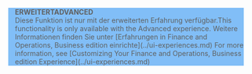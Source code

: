 <blockquote STYLE="background: #81BEF7;border-left:None"><span data-ttu-id="6655a-101"><b>ERWEITERT</b></span><span class="sxs-lookup"><span data-stu-id="6655a-101"><b>ADVANCED</b></span></span><br /><span data-ttu-id="6655a-102">Diese Funktion ist nur mit der erweiterten Erfahrung verfügbar.</span><span class="sxs-lookup"><span data-stu-id="6655a-102">This functionality is only available with the Advanced experience.</span></span> <span data-ttu-id="6655a-103">Weitere Informationen finden Sie unter [Erfahrungen in Finance and Operations, Business edition einrichte](../ui-experiences.md) </span><span class="sxs-lookup"><span data-stu-id="6655a-103">For more information, see [Customizing Your Finance and Operations, Business edition  Experience](../ui-experiences.md) </span></span></blockquote>
